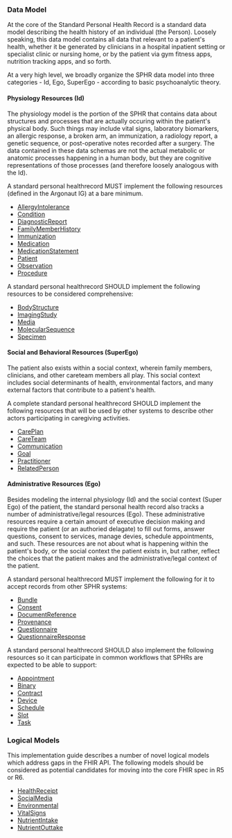 ### Data Model

At the core of the Standard Personal Health Record is a standard data model describing the health history of an individual (the Person).  Loosely speaking, this data model contains all data that relevant to a patient's health, whether it be generated by clinicians in a hospital inpatient setting or specialist clinic or nursing home, or by the patient via gym fitness apps, nutrition tracking apps, and so forth.  

At a very high level, we broadly organize the SPHR data model into three categories - Id, Ego, SuperEgo - according to basic psychoanalytic theory.  

#### Physiology Resources (Id)

The physiology model is the portion of the SPHR that contains data about structures and processes that are actually occuring within the patient's physical body.  Such things may include vital signs, laboratory biomarkers, an allergic response, a broken arm, an immunization, a radiology report, a genetic sequence, or post-operative notes recorded after a surgery.  The data contained in these data schemas are not the actual metabolic or anatomic processes happening in a human body, but they are cognitive representations of those processes (and therefore loosely analogous with the Id).

A standard personal healthrecord MUST implement the following resources (defined in the Argonaut IG) at a bare minimum.

- [AllergyIntolerance](https://www.hl7.org/fhir/allergyintolerance.html)
- [Condition](https://www.hl7.org/fhir/condition.html)
- [DiagnosticReport](https://www.hl7.org/fhir/diagnosticreport.html)
- [FamilyMemberHistory](https://www.hl7.org/fhir/familymemberhistory.html)
- [Immunization](https://www.hl7.org/fhir/immunization.html)
- [Medication](https://www.hl7.org/fhir/medication.html)
- [MedicationStatement](https://www.hl7.org/fhir/medicationstatement.html)
- [Patient](https://www.hl7.org/fhir/patient.html)
- [Observation](https://www.hl7.org/fhir/observation.html)
- [Procedure](https://www.hl7.org/fhir/procedure.html)

A standard personal healthrecord SHOULD implement the following resources to be considered comprehensive:

- [BodyStructure](https://www.hl7.org/fhir/bodystructure.html)
- [ImagingStudy](https://www.hl7.org/fhir/imagingstudy.html)
- [Media](https://www.hl7.org/fhir/media.html)
- [MolecularSequence](https://www.hl7.org/fhir/molecularsequence.html)
- [Specimen](https://www.hl7.org/fhir/specimen.html)

#### Social and Behavioral Resources (SuperEgo)

The patient also exists within a social context, wherein family members, clinicians, and other careteam members all play.  This social context includes social determinants of health, environmental factors, and many external factors that contribute to a patient's health.  

A complete standard personal healthrecord SHOULD implement the following resources that will be used by other systems to describe other actors participating in caregiving activities.  

- [CarePlan](https://www.hl7.org/fhir/careplan.html)
- [CareTeam](https://www.hl7.org/fhir/careteam.html)
- [Communication](https://www.hl7.org/fhir/communication.html)
- [Goal](https://www.hl7.org/fhir/goal.html)
- [Practitioner](https://www.hl7.org/fhir/practitioner.html)
- [RelatedPerson](https://www.hl7.org/fhir/relatedperson.html)


#### Administrative Resources (Ego)

Besides modeling the internal physiology (Id) and the social context (Super Ego) of the patient, the standard personal health record also tracks a number of administrative/legal resources (Ego).  These administrative resources require a certain amount of executive decision making and require the patient (or an authoried delagate) to fill out forms, answer questions, consent to services, manage devies, schedule appointments, and such.  These resources are not about what is happening within the patient's body, or the social context the patient exists in, but rather, reflect the choices that the patient makes and the administrative/legal context of the patient.  

A standard personal healthrecord MUST implement the following for it to accept records from other SPHR systems:

- [Bundle](https://www.hl7.org/fhir/bundle.html)
- [Consent](https://www.hl7.org/fhir/consent.html)
- [DocumentReference](https://www.hl7.org/fhir/diagnosticresource.html)
- [Provenance](https://www.hl7.org/fhir/provenance.html)
- [Questionnaire](https://www.hl7.org/fhir/questionnaire.html)
- [QuestionnaireResponse](https://www.hl7.org/fhir/questionnaireresponse.html)

A standard personal healthrecord SHOULD also implement the following resources so it can participate in common workflows that SPHRs are expected to be able to support:

- [Appointment](https://www.hl7.org/fhir/appointment.html)
- [Binary](https://www.hl7.org/fhir/binary.html)
- [Contract](https://www.hl7.org/fhir/contract.html)
- [Device](https://www.hl7.org/fhir/device.html)
- [Schedule](https://www.hl7.org/fhir/schedule.html)
- [Slot](https://www.hl7.org/fhir/slot.html)
- [Task](https://www.hl7.org/fhir/task.html)


### Logical Models

This implementation guide describes a number of novel logical models which address gaps in the FHIR API.  The following models should be considered as potential candidates for moving into the core FHIR spec in R5 or R6.  

- [HealthReceipt]()
- [SocialMedia]()
- [Environmental]()
- [VitalSigns]()
- [NutrientIntake]()
- [NutrientOuttake]()
